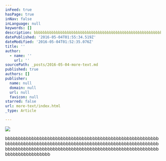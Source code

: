 ```yaml
---
inFeed: true
hasPage: true
inNav: false
inLanguage: null
keywords: []
description: bbbbbbbbbbbbbbbbbbbbbbbbbbbbbbbbbbbbbbbbbbbbbbbbbbbbbbbbbbbbbbbbbbbbbbbbbbbbbbbbbbbbbbbbbbbbbbbbbbbbbbbbbbbbbbbbbbbbbbbbbbbbbbbbbbbbbbbbbbbbbbbbbbbbbbbbbbbbbbbbbbbbbbbbbbbbbbbbbbbbbbbbbbbbbbb
datePublished: '2016-05-04T01:55:34.519Z'
dateModified: '2016-05-04T01:52:35.076Z'
title: ''
author:
  - name: ''
    url: ''
sourcePath: _posts/2016-05-04-more-text.md
published: true
authors: []
publisher:
  name: null
  domain: null
  url: null
  favicon: null
starred: false
url: more-text/index.html
_type: Article

---
```

![](https://s3-us-west-2.amazonaws.com/the-grid-img/p/7130975631442bfd410179b5d045a8c9f2e0bbdf.jpg)

bbbbbbbbbbbbbbbbbbbbbbbbbbbbbbbbbbbbbbbbbbbbbbbbbbbbbbbbbbbbbbbbbbbbbbbbbbbbbbbbbbbbbbbbbbbbbbbbbbbbbbbbbbbbbbbbbbbbbbbbbbbbbbbbbbbbbbbbbbbbbbbbbbbbbbbbbbbbbbbbbbbbbbbbbbbbbbbbbbbbbbbbbbbbbbb